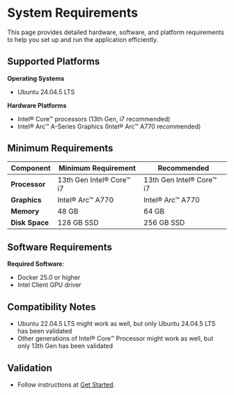 # System Requirements
This page provides detailed hardware, software, and platform requirements to help you set up and run the application efficiently.

## Supported Platforms
**Operating Systems**
-    Ubuntu 24.04.5 LTS

**Hardware Platforms**
-    Intel® Core™ processors (13th Gen, i7 recommended)
-    Intel® Arc™ A-Series Graphics (Intel® Arc™ A770 recommended)

## Minimum Requirements

| **Component**      | **Minimum Requirement**   | **Recommended**         |
|---------------------|--------------------------|-------------------------|
| **Processor**       | 13th Gen Intel® Core™ i7 | 13th Gen Intel® Core™ i7|
| **Graphics**        | Intel® Arc™ A770         | Intel® Arc™ A770        |
| **Memory**          | 48 GB                    | 64 GB                   |
| **Disk Space**      | 128 GB SSD               | 256 GB SSD              |


## Software Requirements
**Required Software**:
-    Docker 25.0 or higher
-    Intel Client GPU driver

## Compatibility Notes
-    Ubuntu 22.04.5 LTS might work as well, but only Ubuntu 24.04.5 LTS has been validated
-    Other generations of Intel® Core™ Processor might work as well, but only 13th Gen has been validated

## Validation
-    Follow instructions at [Get Started](./get-started.md).